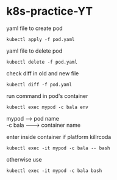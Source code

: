 # k8s-practice-YT

yaml file to create pod
```ssh
kubectl apply -f pod.yaml
```

yaml file to delete pod
```ssh
kubectl delete -f pod.yaml
```

check diff in old and new file
```ssh
kubectl diff -f pod.yaml
```

run command in pod's container
```ssh
kubectl exec mypod -c bala env
```
mypod --> pod name  <br>
-c bala ---> container name

enter inside container if platform killrcoda
```ssh
kubectl exec -it mypod -c bala -- bash
```

otherwise use
```ssh
kubectl exec -it mypod -c bala bash
```
